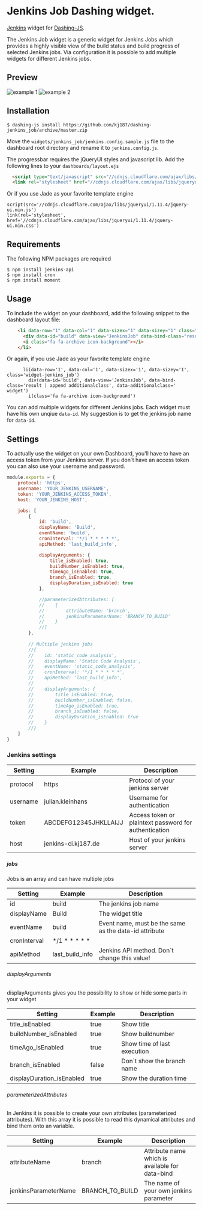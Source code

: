 # Jenkins Job Dashing widget.

[Jenkins](https://jenkins-ci.org/) widget for [Dashing-JS](http://fabiocaseri.github.io/dashing-js).

The Jenkins Job widget is a generic widget for Jenkins Jobs which provides a highly visible view of the build status and build progress of selected Jenkins jobs. Via configuration it is possible to add multiple widgets for different Jenkins jobs.

## Preview
![example 1](http://res.cloudinary.com/kj187/image/upload/v1450096022/example_01_wq47h5.png)
![example 2](http://res.cloudinary.com/kj187/image/upload/v1450095915/example_02_gudarm.png) 
## Installation

```shell
$ dashing-js install https://github.com/kj187/dashing-jenkins_job/archive/master.zip
```
Move the `widgets/jenkins_job/jenkins.config.sample.js` file to the dashboard root directory and rename it to `jenkins.config.js`. 

The progressbar requires the jQueryUI styles and javascript lib. Add the following lines to your `dashboards/layout.ejs`

```html
  <script type="text/javascript" src="//cdnjs.cloudflare.com/ajax/libs/jqueryui/1.11.4/jquery-ui.min.js"></script>
  <link rel="stylesheet" href="//cdnjs.cloudflare.com/ajax/libs/jqueryui/1.11.4/jquery-ui.min.css">
```

Or if you use Jade as your favorite template engine
```jade
script(src='//cdnjs.cloudflare.com/ajax/libs/jqueryui/1.11.4/jquery-ui.min.js')
link(rel='stylesheet', href='//cdnjs.cloudflare.com/ajax/libs/jqueryui/1.11.4/jquery-ui.min.css')
```

## Requirements
The following NPM packages are required
```shell
$ npm install jenkins-api
$ npm install cron
$ npm install moment
```

## Usage
To include the widget on your dashboard, add the following snippet to the dashboard layout file:

```html
    <li data-row="1" data-col="1" data-sizex="1" data-sizey="1" class="widget-jenkins_job">
      <div data-id="build" data-view="JenkinsJob" data-bind-class="result | append additionalclass" data-additionalclass=" widget"></div>
      <i class="fa fa-archive icon-background"></i>
    </li>
```
Or again, if you use Jade as your favorite template engine 
```jade
      li(data-row='1', data-col='1', data-sizex='1', data-sizey='1', class='widget-jenkins_job')
        div(data-id='build', data-view='JenkinsJob', data-bind-class='result | append additionalclass', data-additionalclass=' widget')
        i(class='fa fa-archive icon-background')
```

You can add multiple widgets for different Jenkins jobs. Each widget must have his own unqiue `data-id`. My suggestion is to get the jenkins job name for `data-id`. 

## Settings

To actually use the widget on your own Dashboard, you'll have to have an access token from your Jenkins server. If you don`t have an access token you can also use your username and password. 

```javascript
module.exports = {
    protocol: 'https',
    username: 'YOUR_JENKINS_USERNAME',
    token: 'YOUR_JENKINS_ACCESS_TOKEN',
    host: 'YOUR_JENKINS_HOST',

    jobs: [
        {
            id: 'build',
            displayName: 'Build',
            eventName: 'build',
            cronInterval: '*/1 * * * * *',
            apiMethod: 'last_build_info',

            displayArguments: {
                title_isEnabled: true,
                buildNumber_isEnabled: true,
                timeAgo_isEnabled: true,
                branch_isEnabled: true,
                displayDuration_isEnabled: true
            },

            //parameterizedAttributes: [
            //    {
            //        attributeName: 'branch',
            //        jenkinsParameterName: 'BRANCH_TO_BUILD'
            //    }
            //]
        },
        
        // Multiple jenkins jobs
        //{
        //    id: 'static_code_analysis',
        //    displayName: 'Static Code Analysis',
        //    eventName: 'static_code_analysis',
        //    cronInterval: '*/1 * * * * *',
        //    apiMethod: 'last_build_info',
        //
        //    displayArguments: {
        //        title_isEnabled: true,
        //        buildNumber_isEnabled: false,
        //        timeAgo_isEnabled: true,
        //        branch_isEnabled: false,
        //        displayDuration_isEnabled: true
        //    }
        //}
    ]
}
```
### Jenkins settings
| Setting       | Example           | Description |
| ------------- |-------------| -----|
| protocol      | https   | Protocol of your jenkins server |
| username      | julian.kleinhans   | Username for authentication |
| token         | ABCDEFG12345JHKLLAIJJ   | Access token or plaintext password for authentication |
| host      | jenkins-ci.kj187.de   | Host of your jenkins server |

##### jobs
Jobs is an array and can have multiple jobs

| Setting       | Example           | Description |
| ------------- |-------------| -----|
| id      | build   | The jenkins job name |
| displayName      | Build    | The widget title  |
| eventName      | build   | Event name, must be the same as the data-id attribute |
| cronInterval      | */1 * * * * *   |  |
| apiMethod      | last_build_info   | Jenkins API method. Don`t change this value! |

###### displayArguments
displayArguments gives you the possibility to show or hide some parts in your widget

| Setting       | Example           | Description |
| ------------- |-------------| -----|
| title_isEnabled      | true   | Show title |
| buildNumber_isEnabled      | true   | Show buildnumber |
| timeAgo_isEnabled      | true   | Show time of last execution  |
| branch_isEnabled      | false   | Don`t show the branch name  |
| displayDuration_isEnabled      | true   | Show the duration time  |

###### parameterizedAttributes
In Jenkins it is possible to create your own attributes (parameterized attributes). With this array it is possible to read this dynamical attributes and bind them onto an variable. 

| Setting       | Example           | Description |
| ------------- |-------------| -----|
| attributeName      | branch   | Attribute name which is available for data-bind |
| jenkinsParameterName      | BRANCH_TO_BUILD   | The name of your own jenkins parameter |
